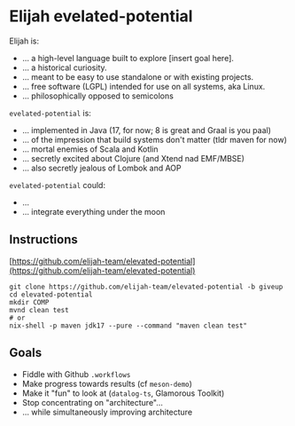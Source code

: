 Elijah evelated-potential
==========================

Elijah is:

- ... a high-level language built to explore \[insert goal here\].
- ... a historical curiosity.
- ... meant to be easy to use standalone or with existing projects.
- ... free software (LGPL) intended for use on all systems, aka Linux.
- ... philosophically opposed to semicolons

`evelated-potential` is:

- ... implemented in Java (17, for now; 8 is great and Graal is you paal)
- ... of the impression that build systems don't matter (tldr maven for now)
- ... mortal enemies of Scala and Kotlin
- ... secretly excited about Clojure (and Xtend nad EMF/MBSE)
- ... also secretly jealous of Lombok and AOP

`evelated-potential` could:

- ...
- ... integrate everything under the moon 

Instructions
-------------

[https://github.com/elijah-team/elevated-potential](https://github.com/elijah-team/elevated-potential)

```shell
git clone https://github.com/elijah-team/elevated-potential -b giveup
cd elevated-potential
mkdir COMP
mvnd clean test
# or 
nix-shell -p maven jdk17 --pure --command "maven clean test"
```

Goals
------

- Fiddle with Github `.workflows`
- Make progress towards results (cf `meson-demo`)
- Make it "fun" to look at (`datalog-ts`, Glamorous Toolkit)
- Stop concentrating on "architecture"...
- ... while simultaneously improving architecture
